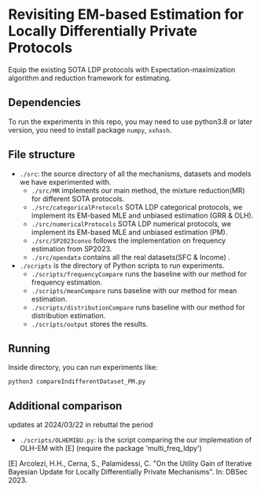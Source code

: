 # Revisiting EM-based Estimation for Locally Differentially Private Protocols
Equip the existing SOTA LDP protocols with Expectation-maximization algorithm and reduction framework for estimating.

## Dependencies
To run the experiments in this repo, you may need to use python3.8 or later version, you need to install package `numpy`, `xxhash`. 

## File structure
- `./src`: the source directory of all the mechanisms, datasets and models we have experimented with.
  - `./src/MR` implements our main method, the mixture reduction(MR) for different SOTA protocols.
  - `./src/categoricalProtocols` SOTA LDP categorical protocols, we implement its EM-based MLE and unbiased estimation (GRR & OLH).
  - `./src/numericalProtocols`  SOTA LDP numerical protocols, we implement its EM-based MLE and unbiased estimation (PM).
  - `./src/SP2023convo` follows the implementation on frequency estimation from SP2023.
  - `./src/opendata` contains all the real datasets(SFC & Income) .
- `./scripts` is the directory of Python scripts to run experiments.
  - `./scripts/frequencyCompare` runs the baseline with our method for frequency estimation.
  - `./scripts/meanCompare` runs baseline with our method for mean estimation.
  - `./scripts/distributionCompare` runs baseline with our method for distribution estimation.
  - `./scripts/output` stores the results.
 
## Running
Inside directory, you can run experiments like:
```
python3 compareIndifferentDataset_PM.py
```

## Additional comparison
updates at 2024/03/22 in rebuttal the period
- `./scripts/OLHEMIBU.py`: is the script comparing the our implemeation of OLH-EM  with [E] (require the package 'multi_freq_ldpy') 

[E] Arcolezi, H.H., Cerna, S., Palamidessi, C. "On the Utility Gain of Iterative Bayesian Update for Locally Differentially Private Mechanisms". In: DBSec 2023. 

